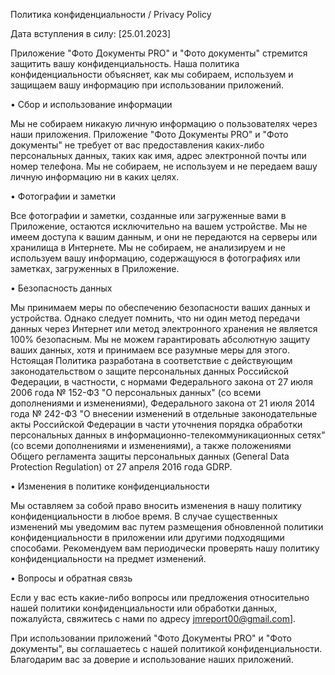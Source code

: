 Политика конфиденциальности / Privacy Policy

Дата вступления в силу: [25.01.2023]

Приложение "Фото Документы PRO" и "Фото документы" стремится защитить вашу конфиденциальность. Наша политика конфиденциальности объясняет, как мы собираем, используем и защищаем вашу информацию при использовании приложений.

• Сбор и использование информации

Мы не собираем никакую личную информацию о пользователях через наши приложения. Приложение "Фото Документы PRO" и "Фото документы" не требует от вас предоставления каких-либо персональных данных, таких как имя, адрес электронной почты или номер телефона. Мы не собираем, не используем и не передаем вашу личную информацию ни в каких целях.

• Фотографии и заметки

Все фотографии и заметки, созданные или загруженные вами в Приложение, остаются исключительно на вашем устройстве. Мы не имеем доступа к вашим данным, и они не передаются на серверы или хранилища в Интернете. Мы не собираем, не анализируем и не используем вашу информацию, содержащуюся в фотографиях или заметках, загруженных в Приложение.

• Безопасность данных

Мы принимаем меры по обеспечению безопасности ваших данных и устройства. Однако следует помнить, что ни один метод передачи данных через Интернет или метод электронного хранения не является 100% безопасным. Мы не можем гарантировать абсолютную защиту ваших данных, хотя и принимаем все разумные меры для этого. Нстоящая Политика разработана в соответствие с действующим законодательством о защите персональных данных Российской Федерации, в частности, с нормами Федерального закона от 27 июля 2006 года № 152-ФЗ "О персональных данных" (со всеми дополнениями и изменениями), Федерального закона от 21 июля 2014 года № 242-ФЗ "О внесении изменений в отдельные законодательные акты Российской Федерации в части уточнения порядка обработки персональных данных в информационно-телекоммуникационных сетях" (со всеми дополнениями и изменениями), а также положениями Общего регламента защиты персональных данных (General Data Protection Regulation) от 27 апреля 2016 года GDRP.

• Изменения в политике конфиденциальности

Мы оставляем за собой право вносить изменения в нашу политику конфиденциальности в любое время. В случае существенных изменений мы уведомим вас путем размещения обновленной политики конфиденциальности в приложении или другими подходящими способами. Рекомендуем вам периодически проверять нашу политику конфиденциальности на предмет изменений.

• Вопросы и обратная связь

Если у вас есть какие-либо вопросы или предложения относительно нашей политики конфиденциальности или обработки данных, пожалуйста, свяжитесь с нами по адресу jmreport00@gmail.com].

При использовании приложений "Фото Документы PRO" и "Фото документы", вы соглашаетесь с нашей политикой конфиденциальности. Благодарим вас за доверие и использование наших приложений.
